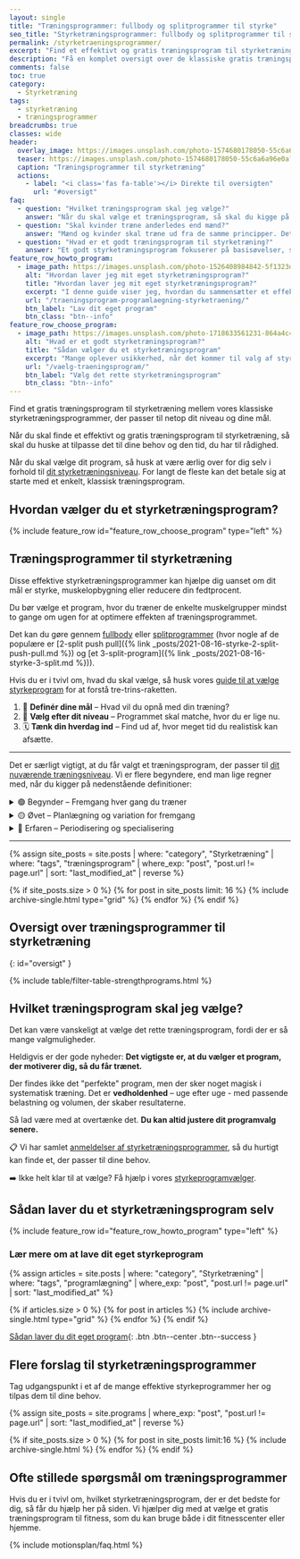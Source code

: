 ```yaml
---
layout: single
title: "Træningsprogrammer: fullbody og splitprogrammer til styrke"
seo_title: "Styrketræningsprogrammer: fullbody og splitprogrammer til styrke"
permalink: /styrketraeningsprogrammer/
excerpt: "Find et effektivt og gratis træningsprogram til styrketræning, der passer perfekt til dit niveau og dine behov. Find et program, der passer til netop dit niveau og behov."
description: "Få en komplet oversigt over de klassiske gratis træningsprogrammer til styrketræning. Find dit eget program der passer til netop dit niveau og behov."
comments: false
toc: true
category:
  - Styrketræning
tags:
  - styrketræning
  - træningsprogrammer
breadcrumbs: true
classes: wide
header:
  overlay_image: https://images.unsplash.com/photo-1574680178050-55c6a6a96e0a?ixlib=rb-1.2.1&ixid=eyJhcHBfaWQiOjEyMDd9&auto=format&fit=crop&h=630&w=1200&q=60
  teaser: https://images.unsplash.com/photo-1574680178050-55c6a6a96e0a?ixlib=rb-1.2.1&ixid=eyJhcHBfaWQiOjEyMDd9&auto=format&fit=crop&h=300&w=400&q=10
  caption: "Træningsprogrammer til styrketræning"
  actions:
    - label: "<i class='fas fa-table'></i> Direkte til oversigten"
      url: "#oversigt"
faq:
  - question: "Hvilket træningsprogram skal jeg vælge?"
    answer: "Når du skal vælge et træningsprogram, så skal du kigge på dit mål og den tid du har til rådighed. Uanset om du gerne vil forøge din styrke, opbygge muskler eller begge dele, så viser forskningen at det er en god ide at træne alle musklerne i kroppen mindst 2 gange om ugen. Jeg har skrevet en guide til, [hvordan du vælger det rigtige træningsprogram](/vaelg-traeningsprogram/), som du kan lade dig inspirere af."
  - question: "Skal kvinder træne anderledes end mænd?"
    answer: "Mænd og kvinder skal træne ud fra de samme principper. Det afgørende i valget af træningsprogram er, at du tilpasser det din målsætning, dine forudsætninger og din kropsbygning. Både kvinder og mænd kan altså sagtens tage udgangspunkt i et af de effektive træningsprogrammer på denne side."
  - question: "Hvad er et godt træningsprogram til styrketræning?"
    answer: "Et godt styrketræningsprogram fokuserer på basisøvelser, som udføres med god bevægelseskvalitet og tilpas hårdt i forhold til dine mål. De fleste vil få mere ud af at træne med 1-3 gentagelser i overskud end til failure. En ugentlige volumen 6-20 sæt for den enkelte muskelgruppe vil være passende. De bedste træningsprogrammer har også en plan for, hvordan man fra uge til uge kan lave [progression og progressivt overload](/progressionsmodeller-progressivt-overload/)."
feature_row_howto_program:
  - image_path: https://images.unsplash.com/photo-1526408984842-5f1323d42469?ixlib=rb-1.2.1&ixid=eyJhcHBfaWQiOjEyMDd9&auto=format&fit=crop&h=300&w=400&q=10
    alt: "Hvordan laver jeg mit eget styrketræningsprogram?"
    title: "Hvordan laver jeg mit eget styrketræningsprogram?"
    excerpt: "I denne guide viser jeg, hvordan du sammensætter et effektivt styrketræningsprogram. Jeg gennemgår de grundlæggende træningsprincipper, så du kan skabe et program, der er skræddersyet til dine mål og behov."
    url: "/traeningsprogram-programlaegning-styrketraening/"
    btn_label: "Lav dit eget program"
    btn_class: "btn--info"
feature_row_choose_program:
  - image_path: https://images.unsplash.com/photo-1718633561231-864a4c466991?q=80&w=400&h=400&auto=format&fit=crop&ixlib=rb-4.0.3&ixid=M3wxMjA3fDB8MHxwaG90by1wYWdlfHx8fGVufDB8fHx8fA%3D%3D
    alt: "Hvad er et godt styrketræningsprogram?"
    title: "Sådan vælger du et styrketræningsprogram"
    excerpt: "Mange oplever usikkerhed, når det kommer til valg af styrketræningsprogram – og det er helt forståeligt. Hvordan vælger man det rigtige program? Hvor mange gange om ugen bør du træne? Hvor mange gentagelser og sæt giver resultater? Hvilke øvelser skal du inkludere, og hvornår er det tid til at skifte program?"
    url: "/vaelg-traeningsprogram/"
    btn_label: "Vælg det rette styrketræningsprogram"
    btn_class: "btn--info"
---
```


Find et gratis træningsprogram til styrketræning mellem vores klassiske styrketræningsprogrammer, der passer til netop dit niveau og dine mål.

Når du skal finde et effektivt og gratis træningsprogram til styrketræning, så skal du huske at tilpasse det til dine behov og den tid, du har til rådighed.

Når du skal vælge dit program, så husk at være ærlig over for dig selv i forhold til [dit styrketræningsniveau](/styrketraening/periodisering/). For langt de fleste kan det betale sig at starte med et enkelt, klassisk træningsprogram.

## Hvordan vælger du et styrketræningsprogram?

{% include feature_row id="feature_row_choose_program" type="left" %}

## Træningsprogrammer til styrketræning

Disse effektive styrketræningsprogrammer kan hjælpe dig uanset om dit mål er styrke, muskelopbygning eller reducere din fedtprocent.

Du bør vælge et program, hvor du træner de enkelte muskelgrupper mindst to gange om ugen for at optimere effekten af træningsprogrammet.

Det kan du gøre gennem [fullbody](/artikel/hvordan-opbygger-jeg-et-helkropsprogram/) eller [splitprogrammer](/styrketraening/split-programmer/) (hvor nogle af de populære er [2-split push pull]({% link _posts/2021-08-16-styrke-2-split-push-pull.md %}) og [et 3-split-program]({% link _posts/2021-08-16-styrke-3-split.md %})).

Hvis du er i tvivl om, hvad du skal vælge, så husk vores [guide til at vælge styrkeprogram](/vaelg-traeningsprogram/) for at forstå tre-trins-raketten.

1. 🎯 **Definér dine mål** – Hvad vil du opnå med din træning?
2. 🧱 **Vælg efter dit niveau** – Programmet skal matche, hvor du er lige nu.
3. 🗓️ **Tænk din hverdag ind** – Find ud af, hvor meget tid du realistisk kan afsætte.

***

Det er særligt vigtigt, at du får valgt et træningsprogram, der passer til [dit nuværende træningsniveau](/styrketraening/periodisering/). Vi er flere begyndere, end man lige regner med, når du kigger på nedenstående definitioner:

<details markdown="1" class="faq">
  <summary>🟢 Begynder – Fremgang hver gang du træner</summary>

Som begynder opnår du hurtigt fremgang fra træning til træning. Din krop reagerer hurtigt på træning, og du behøver ikke kompliceret planlægning. Fokus er på teknik og at få en solid base, som du kan bygge videre på.
</details>

<details markdown="1" class="faq">
  <summary>🟡 Øvet – Planlægning og variation for fremgang</summary>

Er du sikker? Mange springer til øvet før de har udtømt mulighederne for at få fremgang på simpel lineær periodisering.

Som øvet har du brug for mere struktureret træning. Du kan ikke længere bare øge vægten hver gang, du træner. I stedet er der brug for planlagt variation i volumen, intensitet og restitution over uger.

</details>

<details markdown="1" class="faq">
  <summary>🔴 Erfaren – Periodisering og specialisering</summary>

Som erfaren kræver din træning langsigtet planlægning og specialisering. Du vil ikke længere opnå hurtige gevinster hver uge. I stedet bygger du fremgang op over længere perioder, og din træning skal være mere specifik for at opnå dine mål.

Er du sikker på, at du er så erfaren, at du har brug for så kompliceret programlægning?
</details>

***

<div class="feature__wrapper">

{% assign site_posts = site.posts | where: "category", "Styrketræning" | where: "tags", "træningsprogram" | where_exp: "post", "post.url != page.url" | sort: "last_modified_at" | reverse %}

{% if site_posts.size > 0 %}
  {% for post in site_posts limit: 16 %}
    {% include archive-single.html type="grid" %}
  {% endfor %}
{% endif %}

</div>

## Oversigt over træningsprogrammer til styrketræning
{: id="oversigt" }

{% include table/filter-table-strengthprograms.html %}

## Hvilket træningsprogram skal jeg vælge?

Det kan være vanskeligt at vælge det rette træningsprogram, fordi der er så mange valgmuligheder.

Heldigvis er der gode nyheder: **Det vigtigste er, at du vælger et program, der motiverer dig, så du får trænet.**

Der findes ikke det "perfekte" program, men der sker noget magisk i systematisk træning. Det er **vedholdenhed** – uge efter uge - med passende belastning og volumen, der skaber resultaterne.

Så lad være med at overtænke det. **Du kan altid justere dit programvalg senere.**

📋 Vi har samlet [anmeldelser af styrketræningsprogrammer](/anmeldelse-traeningsprogrammer/), så du hurtigt kan finde et, der passer til dine behov.

➡️ Ikke helt klar til at vælge? Få hjælp i vores [styrkeprogramvælger](/vaelg-traeningsprogram/).

## Sådan laver du et styrketræningsprogram selv

{% include feature_row id="feature_row_howto_program" type="left" %}

### Lær mere om at lave dit eget styrkeprogram

<div class="feature__wrapper" markdown="1">

{% assign articles = site.posts | where: "category", "Styrketræning" | where: "tags", "programlægning" | where_exp: "post", "post.url != page.url" | sort: "last_modified_at" %}

{% if articles.size > 0 %}
  {% for post in articles %}
    {% include archive-single.html type="grid" %}
  {% endfor %}
{% endif %}

[Sådan laver du dit eget program](/traeningsprogram-programlaegning-styrketraening/){: .btn .btn--center .btn--success }
</div>

## Flere forslag til styrketræningsprogrammer

Tag udgangspunkt i et af de mange effektive styrkeprogrammer her og tilpas dem til dine behov.

<div class="feature__wrapper">

{% assign site_posts = site.programs | where_exp: "post", "post.url != page.url" | sort: "last_modified_at" | reverse %}

{% if site_posts.size > 0 %}
  {% for post in site_posts limit:16 %}
    {% include archive-single.html %}
  {% endfor %}
{% endif %}

</div>

## Ofte stillede spørgsmål om træningsprogrammer

Hvis du er i tvivl om, hvilket styrketræningsprogram, der er det bedste for dig, så får du hjælp her på siden. Vi hjælper dig med at vælge et gratis træningsprogram til fitness, som du kan bruge både i dit fitnesscenter eller hjemme.

{% include motionsplan/faq.html %}
